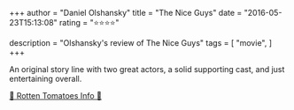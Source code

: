+++
author = "Daniel Olshansky"
title = "The Nice Guys"
date = "2016-05-23T15:13:08"
rating = "⭐⭐⭐⭐"

description = "Olshansky's review of The Nice Guys"
tags = [
    "movie",
]
+++


An original story line with two great actors, a solid supporting cast, and just entertaining overall.

[🍅 Rotten Tomatoes Info 🍅](https://www.rottentomatoes.com//m/the_nice_guys)